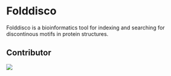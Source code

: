 # Folddisco

Folddisco is a bioinformatics tool for indexing and searching
for discontinous motifs in protein structures.



## Contributor
<a href="https://github.com/steineggerlab/motifsearch/graphs/contributors">
  <img src="https://contributors-img.firebaseapp.com/image?repo=steineggerlab/folddisco" />
</a>
